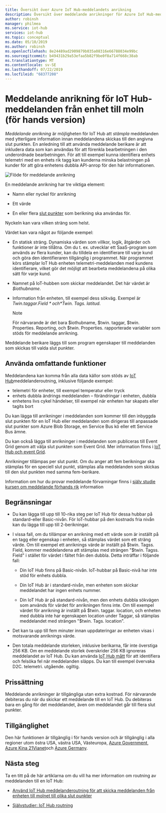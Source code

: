 ```yaml
---
title: Översikt över Azure IoT Hub-meddelandets anrikning
description: Översikt över meddelande anrikninger för Azure IoT Hub-meddelanden
author: robinsh
manager: philmea
ms.service: iot-hub
services: iot-hub
ms.topic: conceptual
ms.date: 05/10/2019
ms.author: robinsh
ms.openlocfilehash: 8e24489ad2909879b035a08316e66788034e99bc
ms.sourcegitcommit: b49431b29a53efaa5b82f9be0f8a714f668c38ab
ms.translationtype: MT
ms.contentlocale: sv-SE
ms.lasthandoff: 07/22/2019
ms.locfileid: "68377208"
---
```

# <a name="message-enrichments-for-device-to-cloud-iot-hub-messages-preview"></a>Meddelande anrikning för IoT Hub-meddelanden från enhet till moln (för hands version)

*Meddelande anrikning* är möjligheten för IoT Hub att *stämpla* meddelanden med ytterligare information innan meddelandena skickas till den angivna slut punkten. En anledning till att använda meddelande berikare är att inkludera data som kan användas för att förenkla bearbetningen i den underordnade bearbetningen. För att till exempel kunna identifiera enhets telemetri med en enhets rik tagg kan kunderna minska belastningen på kunder för att göra enhetens dubbla API-anrop för den här informationen.

![Flöde för meddelande anrikning](./media/iot-hub-message-enrichments-overview/message-enrichments-flow.png)

En meddelande anrikning har tre viktiga element:

* Namn eller nyckel för anrikning

* Ett värde

* En eller flera [slut punkter](iot-hub-devguide-endpoints.md) som berikning ska användas för.

Nyckeln kan vara vilken sträng som helst.

Värdet kan vara något av följande exempel:

* En statisk sträng. Dynamiska värden som villkor, logik, åtgärder och funktioner är inte tillåtna. Om du t. ex. utvecklar ett SaaS-program som används av flera kunder, kan du tilldela en identifierare till varje kund och göra den identifieraren tillgänglig i programmet. När programmet körs stämplar IoT Hub enheten telemetri-meddelanden med kundens identifierare, vilket gör det möjligt att bearbeta meddelandena på olika sätt för varje kund.

* Namnet på IoT-hubben som skickar meddelandet. Det här värdet är *$iothubname*.

* Information från enheten, till exempel dess sökväg. Exempel är *$Twin. taggar. Field* och *$Twin. Tags. latitud*.

   > [!NOTE]
   > För närvarande är det bara $iothubname, $twin. taggar, $twin. Properties. Reporting, och $twin. Properties. rapporterade variabler som stöds för meddelande anrikning.

Meddelande berikare läggs till som program egenskaper till meddelanden som skickas till valda slut punkter.  

## <a name="applying-enrichments"></a>Använda omfattande funktioner

Meddelandena kan komma från alla data källor som stöds av [IoT Hub](iot-hub-devguide-messages-d2c.md)meddelanderoutning, inklusive följande exempel:

* telemetri för enheter, till exempel temperatur eller tryck
* enhets dubbla ändrings meddelanden – förändringar i enheten, dubbla
* enhetens livs cykel händelser, till exempel när enheten har skapats eller tagits bort

Du kan lägga till anrikninger i meddelanden som kommer till den inbyggda slut punkten för en IoT Hub eller meddelanden som dirigeras till anpassade slut punkter som Azure Blob Storage, en Service Bus kö eller ett Service Bus ämne.

Du kan också lägga till anrikninger i meddelanden som publiceras till Event Grid genom att välja slut punkten som Event Grid. Mer information finns i [IoT Hub och event Grid](iot-hub-event-grid.md).

Anrikninger tillämpas per slut punkt. Om du anger att fem berikningar ska stämplas för en speciell slut punkt, stämplas alla meddelanden som skickas till den slut punkten med samma fem-berikare.

Information om hur du provar meddelande förvarningar finns i [själv studie kursen om meddelande förhands rik](tutorial-message-enrichments.md) information

## <a name="limitations"></a>Begränsningar

* Du kan lägga till upp till 10-rika steg per IoT Hub för dessa hubbar på standard-eller Basic-nivån. För IoT-hubbar på den kostnads fria nivån kan du lägga till upp till 2-berikningar.

* I vissa fall, om du tillämpar en anrikning med ett värde som är inställt på en tagg eller egenskap i enheten, så stämplas värdet som ett sträng värde. Om till exempel ett anriknings värde är inställt på $twin. Tagss. Field, kommer meddelandena att stämplas med strängen "$twin. Tagss. Field" i stället för värdet i fältet från den dubbla. Detta inträffar i följande fall:

   * Din IoT Hub finns på Basic-nivån. IoT-hubbar på Basic-nivå har inte stöd för enhets dubbla.

   * Din IoT Hub är i standard-nivån, men enheten som skickar meddelandet har ingen enhets nummer.

   * Din IoT Hub är på standard-nivån, men den enhets dubbla sökvägen som används för värdet för anrikningen finns inte. Om till exempel värdet för anrikning är inställt på $twin. taggar. location, och enheten med dubbla inte har egenskapen location under Taggar, så stämplas meddelandet med strängen "$twin. Tags. location". 

* Det kan ta upp till fem minuter innan uppdateringar av enheten visas i motsvarande anriknings värde.

* Den totala meddelande storleken, inklusive berikarna, får inte överstiga 256 KB. Om en meddelande storlek överskrider 256 KB ignoreras meddelandet av IoT Hub. Du kan använda [IoT Hub mått](iot-hub-metrics.md) för att identifiera och felsöka fel när meddelanden släpps. Du kan till exempel övervaka D2C. telemetri. utgående. ogiltig.

## <a name="pricing"></a>Prissättning

Meddelande anrikninger är tillgängliga utan extra kostnad. För närvarande debiteras du när du skickar ett meddelande till en IoT Hub. Du debiteras bara en gång för det meddelandet, även om meddelandet går till flera slut punkter.

## <a name="availability"></a>Tillgänglighet

Den här funktionen är tillgänglig i för hands version och är tillgänglig i alla regioner utom östra USA, västra USA, Västeuropa, [Azure Government](/azure/azure-government/documentation-government-welcome), [Azure Kina 21Vianet](/azure/china)och [Azure Germany](https://azure.microsoft.com/global-infrastructure/germany/).

## <a name="next-steps"></a>Nästa steg

Ta en titt på de här artiklarna om du vill ha mer information om routning av meddelanden till en IoT Hub:

* [Använd IoT Hub meddelanderoutning för att skicka meddelanden från enheten till molnet till olika slut punkter](iot-hub-devguide-messages-d2c.md)

* [Självstudier: IoT Hub routning](tutorial-routing.md)
